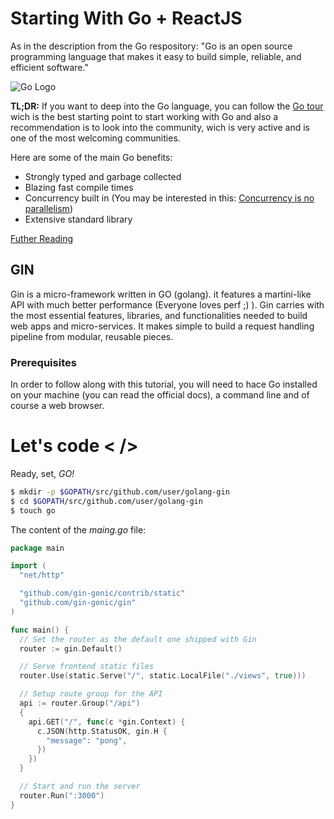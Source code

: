 # Starting With Go + ReactJS

As in the description from the Go respository: "Go is an open source programming language that makes it easy to build simple, reliable, and efficient software."

![Go Logo](https://avatars1.githubusercontent.com/u/4314092?s=200&v=4)

**TL;DR:** If you want to deep into the Go language, you can follow the [Go tour](https://tour.golang.org/welcome/1) wich is the best starting point to start working with Go and also a recommendation is to look into the community, wich is very active and is one of the most welcoming communities.

Here are some of the main Go benefits:

- Strongly typed and garbage collected
- Blazing fast compile times
- Concurrency built in (You may be interested in this: [Concurrency is no parallelism](https://www.youtube.com/watch?v=cN_DpYBzKso))
- Extensive standard library

[Futher Reading](https://github.com/golang/go/wiki#getting-started-with-go)


## GIN

Gin is a micro-framework written in GO (golang). it features a martini-like API with much better performance (Everyone loves perf ;) ). Gin carries with the most essential features, libraries, and functionalities needed to build web apps and micro-services. It makes simple to build a request handling pipeline from modular, reusable pieces.

### Prerequisites 

In order to follow along with this tutorial, you will need to hace Go installed on your machine (you can read the official docs), a command line and of course a web browser.

# Let's code < />
Ready, set, *GO!*

``` bash
$ mkdir -p $GOPATH/src/github.com/user/golang-gin
$ cd $GOPATH/src/github.com/user/golang-gin
$ touch go
```

The content of the *maing.go* file:

``` go
package main

import (
  "net/http"

  "github.com/gin-gonic/contrib/static"
  "github.com/gin-gonic/gin"
)

func main() {
  // Set the router as the default one shipped with Gin
  router := gin.Default()

  // Serve frontend static files
  router.Use(static.Serve("/", static.LocalFile("./views", true)))

  // Setup route group for the API
  api := router.Group("/api")
  {
    api.GET("/", func(c *gin.Context) {
      c.JSON(http.StatusOK, gin.H {
        "message": "pong",
      })
    })
  }

  // Start and run the server
  router.Run(":3000")
}

```

